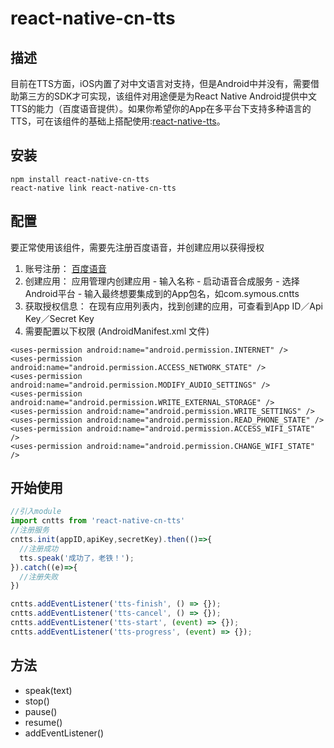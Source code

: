 # react-native-cn-tts

## 描述
目前在TTS方面，iOS内置了对中文语言对支持，但是Android中并没有，需要借助第三方的SDK才可实现，该组件对用途便是为React Native Android提供中文TTS的能力（百度语音提供）。如果你希望你的App在多平台下支持多种语言的TTS，可在该组件的基础上搭配使用:[react-native-tts](https://github.com/ak1394/react-native-tts)。

## 安装
```
npm install react-native-cn-tts
react-native link react-native-cn-tts
```

## 配置
要正常使用该组件，需要先注册百度语音，并创建应用以获得授权
1. 账号注册： [百度语音](https://passport.baidu.com/v2/?reg&tpl=open_audio&u=http://yuyin.baidu.com/)
2. 创建应用： 应用管理内创建应用 - 输入名称 - 启动语音合成服务 - 选择Android平台 - 输入最终想要集成到的App包名，如com.symous.cntts
3. 获取授权信息： 在现有应用列表内，找到创建的应用，可查看到App ID／Api Key／Secret Key
4. 需要配置以下权限 (AndroidManifest.xml 文件)
```
<uses-permission android:name="android.permission.INTERNET" />
<uses-permission android:name="android.permission.ACCESS_NETWORK_STATE" />
<uses-permission android:name="android.permission.MODIFY_AUDIO_SETTINGS" />
<uses-permission android:name="android.permission.WRITE_EXTERNAL_STORAGE" />
<uses-permission android:name="android.permission.WRITE_SETTINGS" />
<uses-permission android:name="android.permission.READ_PHONE_STATE" />
<uses-permission android:name="android.permission.ACCESS_WIFI_STATE" />
<uses-permission android:name="android.permission.CHANGE_WIFI_STATE" />
```

## 开始使用
```js
//引入module
import cntts from 'react-native-cn-tts'
//注册服务
cntts.init(appID,apiKey,secretKey).then(()=>{
  //注册成功
  tts.speak('成功了，老铁！');
}).catch((e)=>{
  //注册失败
})

cntts.addEventListener('tts-finish', () => {});
cntts.addEventListener('tts-cancel', () => {});
cntts.addEventListener('tts-start', (event) => {});
cntts.addEventListener('tts-progress', (event) => {});
```

## 方法
* speak(text)
* stop()
* pause()
* resume()
* addEventListener()


